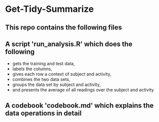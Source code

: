 # Get-Tidy-Summarize
## This repo contains the following files
## A script 'run_analysis.R' which does the following
- gets the training and test data,
- labels the columns,
- gives each row a context of subject and activity,
- combines the two data sets,
- groups the data set by subject and activity,
- and presents the average of all readings over the subject and activity
## A codebook 'codebook.md' which explains the data operations in detail
